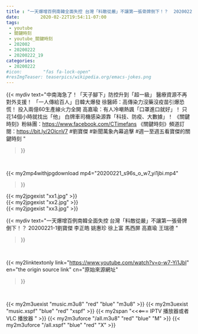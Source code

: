 ```yaml
---
title : "一天爆增百例南韓全面失控 台灣「料敵從嚴」不讓第一張骨牌倒下！？  20200221-1劉寶傑 李正皓 姚惠珍 徐上富 馬西屏 高嘉瑜 王瑞德 "
date:        2020-02-22T19:54:11-07:00
tags:
 - youtube
 - 關鍵時刻
 - youtube_關鍵時刻
 - 202002
 - 20200222
 - 20200222_19
categories:
 - 20200222
#icon:        "fas fa-lock-open"
#resImgTeaser: teaserpics/wikipedia.org/emacs-jokes.png
---
```


{{< mydiv text="中南海急了！「天子腳下」防控升到「超一級」 醫療資源不再對外支援！ 「一人傳給百人」日韓大爆發 徐醫師：高傳染力沒藥沒疫苗引爆恐慌！ 投入兩億60生產線火力全開 高嘉瑜：有人冷嘲熱諷「口罩進口就好」！ 只花14個小時就找出「他」 白牌車司機感染源靠「科技、防疫、大數據」！  《關鍵時刻》粉絲團：https://www.facebook.com/CTimefans 《關鍵時刻》頻道訂閱：https://bit.ly/2OlcnV7  #劉寶傑 #新聞萬象內幕追擊 #週一至週五看寶傑的關鍵時刻 "
>}}
<br>


{{< my2mp4withjpgdownload mp4="20200221_s96s_o_w7_yi1jbi.mp4"
>}}

{{< my2jpgexist "xx1.jpg" >}}<br>
{{< my2jpgexist "xx2.jpg" >}}<br>
{{< my2jpgexist "xx3.jpg" >}}<br>



{{< mydiv text="一天爆增百例南韓全面失控 台灣「料敵從嚴」不讓第一張骨牌倒下！？  20200221-1劉寶傑 李正皓 姚惠珍 徐上富 馬西屏 高嘉瑜 王瑞德 "
>}}
<br>

{{< my2linktextonly link="https://www.youtube.com/watch?v=o-w7-Yi1JbI"
en="the origin source link" cn="原始來源網址"
>}}


<br>

{{< my2m3uexist "music.m3u8" "red"  "blue" "m3u8" >}} {{< my2m3uexist "music.xspf" "blue" "red"  "xspf" >}} {{< my2span "<<<=== IPTV 播放器或者 VLC 播放器 " >}} {{< my2m3uforce "/all.m3u8" "red"  "blue" "M" >}} {{< my2m3uforce "/all.xspf" "blue" "red"  "X" >}} 
